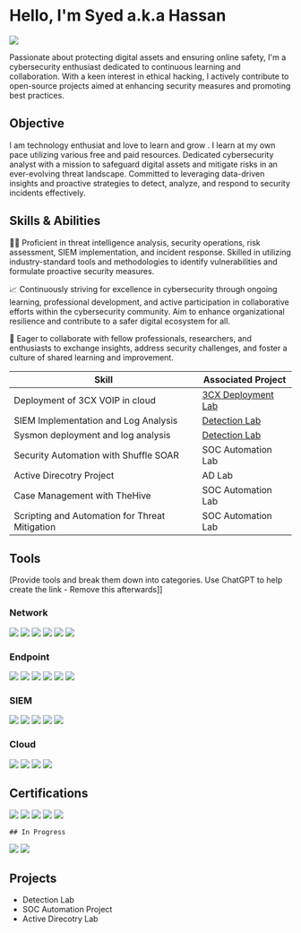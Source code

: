 # Hello, I'm Syed a.k.a Hassan
<a href="[https://linkedin.com](https://www.linkedin.com/in/syed-naqvi-a19177185/)"><img src="https://img.shields.io/badge/-LinkedIn-0072b1?&style=for-the-badge&logo=linkedin&logoColor=white" /></a>

Passionate about protecting digital assets and ensuring online safety, I'm a cybersecurity enthusiast dedicated to continuous learning and collaboration. With a keen interest in ethical hacking, I actively contribute to open-source projects aimed at enhancing security measures and promoting best practices.

## Objective

I am technology enthusiat and love to learn and grow . I learn at my own pace utilizing various free and paid resources. Dedicated cybersecurity analyst with a mission to safeguard digital assets and mitigate risks in an ever-evolving threat landscape. Committed to leveraging data-driven insights and proactive strategies to detect, analyze, and respond to security incidents effectively.

## Skills & Abilities
👨‍💻 Proficient in threat intelligence analysis, security operations, risk assessment, SIEM implementation, and incident response. Skilled in utilizing industry-standard tools and methodologies to identify vulnerabilities and formulate proactive security measures.

📈 Continuously striving for excellence in cybersecurity through ongoing learning, professional development, and active participation in collaborative efforts within the cybersecurity community. Aim to enhance organizational resilience and contribute to a safer digital ecosystem for all.

🤝 Eager to collaborate with fellow professionals, researchers, and enthusiasts to exchange insights, address security challenges, and foster a culture of shared learning and improvement.

| Skill                                         | Associated Project         |
|-----------------------------------------------|----------------------------|
|Deployment of 3CX VOIP in cloud               | <a href="#">3CX Deployment Lab</a>
SIEM Implementation and Log Analysis          | <a href="#">Detection Lab</a>|
| Sysmon deployment and log analysis | <a href="#">Detection Lab</a>|
| Security Automation with Shuffle SOAR         | SOC Automation Lab|
| Active Direcotry Project     | AD Lab|
| Case Management with TheHive                  | SOC Automation Lab|
| Scripting and Automation for Threat Mitigation | SOC Automation Lab|

## Tools
[Provide tools and break them down into categories. Use ChatGPT to help create the link - Remove this afterwards]]

### Network
<div>
    <img src="https://img.shields.io/badge/-Wireshark-1679A7?&style=for-the-badge&logo=Wireshark&logoColor=white" />
    <img src="https://img.shields.io/badge/-Suricata-EF3B2D?&style=for-the-badge&logo=Suricata&logoColor=white" />
    <img src="https://img.shields.io/badge/-Zeek-777BB4?&style=for-the-badge&logo=Zeek&logoColor=white" />
    <img src=https://img.shields.io/badge/-Palo%20Alto%20Networks-0079BF?style=for-the-badge&logo=Palo%20Alto%20Networks&logoColor=white />
    <img src=https://img.shields.io/badge/-Cisco%20Firewall-1BA0D7?style=for-the-badge&logo=Cisco&logoColor=white />
    <img src=https://img.shields.io/badge/-NetWitness-1769FF?style=for-the-badge&logo=net%20witness&logoColor=white />



</div>

### Endpoint
<div>
    <img src="https://img.shields.io/badge/-Microsoft_Defender_for_Endpoint-00A4EF?&style=for-the-badge&logo=Microsoft&logoColor=white" />
    <img src="https://img.shields.io/badge/-Velociraptor-4B275F?&style=for-the-badge&logo=Velociraptor&logoColor=white" />
    <img src=https://img.shields.io/badge/-CrowdStrike%20Falcon-FC6D26?style=for-the-badge&logo=crowdstrike&logoColor=white />
    <img src=https://img.shields.io/badge/-Tanium-1A1F71?style=for-the-badge&logo=Tanium&logoColor=white />
    <img src=https://img.shields.io/badge/-FireEye-EE3124?style=for-the-badge&logo=FireEye&logoColor=white />
    <img src=https://img.shields.io/badge/-Tanium-0079BF?style=for-the-badge&logo=Tanium&logoColor=white />

</div>

### SIEM
<div>
    <img src="https://img.shields.io/badge/-Microsoft_Sentinel-0078D4?&style=for-the-badge&logo=Microsoft&logoColor=white" />
    <img src="https://img.shields.io/badge/-Splunk-000000?&style=for-the-badge&logo=Splunk&logoColor=white" />
    <img src="https://img.shields.io/badge/-Elastic-005571?&style=for-the-badge&logo=Elastic&logoColor=white" />
    <img src=https://img.shields.io/badge/-Securonix-005D9D?style=for-the-badge&logo=Securonix&logoColor=white />
    <img src=https://img.shields.io/badge/-Wazuh-5586A4?style=for-the-badge&logo=Wazuh&logoColor=white />
  
</div>

### Cloud
<div>
    <img src="https://img.shields.io/badge/-Azure-0089D6?style=for-the-badge&logo=Microsoft%20Azure&logoColor=white" />
    <img src="https://img.shields.io/badge/-AWS-232F3E?style=for-the-badge&logo=Amazon%20AWS&logoColor=white)" />
    <img src="https://img.shields.io/badge/-GCP-4285F4?style=for-the-badge&logo=Google%20Cloud&logoColor=white" />
    <img src="https://img.shields.io/badge/-DigitalOcean-0080FF?style=for-the-badge&logo=DigitalOcean&logoColor=white" />
  
</div>

## Certifications

<div>
<img src="https://img.shields.io/badge/-Security%2B-FF0000?&style=for-the-badge&logo=CompTIA&logoColor=white" />
<img src="https://img.shields.io/badge/-CompTIA%20CySA%2B-002B5C?style=for-the-badge)" />
<img src="https://img.shields.io/badge/-Microsoft%20Security%20Solution%20Analyst-0078D4?style=for-the-badge&logo=Microsoft&logoColor=white" />
<img src="https://img.shields.io/badge/-AWS%20Solution%20Architect%20Associate-232F3E?style=for-the-badge&logo=Amazon%20AWS&logoColor=white" />
<img src="https://img.shields.io/badge/-CEH-EC1C24?style=for-the-badge" />

    ## In Progress

<img src="https://img.shields.io/badge/-CISSP-2C3E50?style=for-the-badge" />
<img src="https://img.shields.io/badge/-CISM-00509E?style=for-the-badge" />
    
</div>

## Projects
- Detection Lab
- SOC Automation Project
- Active Direcotry Lab
